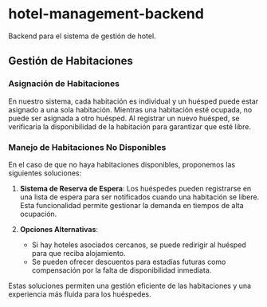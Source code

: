 # hotel-management-backend
Backend para el sistema de gestión de hotel.

## Gestión de Habitaciones

### Asignación de Habitaciones

En nuestro sistema, cada habitación es individual y un huésped puede estar asignado a una sola habitación. Mientras una habitación esté ocupada, no puede ser asignada a otro huésped. Al registrar un nuevo huésped, se verificaria la disponibilidad de la habitación para garantizar que esté libre.

### Manejo de Habitaciones No Disponibles

En el caso de que no haya habitaciones disponibles, proponemos las siguientes soluciones:

1. **Sistema de Reserva de Espera**: Los huéspedes pueden registrarse en una lista de espera para ser notificados cuando una habitación se libere. Esta funcionalidad permite gestionar la demanda en tiempos de alta ocupación.

2. **Opciones Alternativas**:
   - Si hay hoteles asociados cercanos, se puede redirigir al huésped para que reciba alojamiento.
   - Se pueden ofrecer descuentos para estadías futuras como compensación por la falta de disponibilidad inmediata.

Estas soluciones permiten una gestión eficiente de las habitaciones y una experiencia más fluida para los huéspedes.
